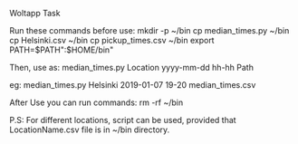 Woltapp Task

Run these commands before use:
mkdir -p ~/bin
cp median_times.py ~/bin
cp Helsinki.csv ~/bin
cp pickup_times.csv ~/bin
export PATH=$PATH":$HOME/bin"

Then, use as:
median_times.py Location yyyy-mm-dd hh-hh Path

eg:
median_times.py Helsinki 2019-01-07 19-20 median_times.csv

After Use you can run commands:
rm -rf ~/bin

P.S: For different locations, script can be used, provided that LocationName.csv file is in ~/bin directory.

